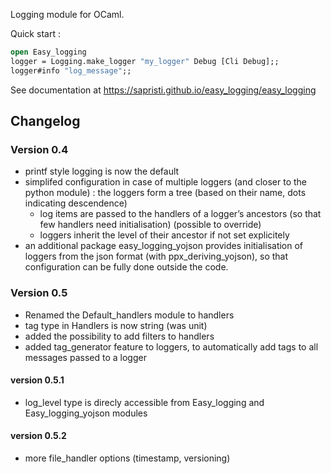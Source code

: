 Logging module for OCaml.

Quick start :
```ocaml
open Easy_logging
logger = Logging.make_logger "my_logger" Debug [Cli Debug];;
logger#info "log_message";;
```

See documentation at https://sapristi.github.io/easy_logging/easy_logging


## Changelog

### Version 0.4

 * printf style logging is now the default
 * simplifed configuration in case of multiple loggers (and closer to the python module) :
   the loggers form a tree (based on their name, dots indicating descendence)
    - log items are passed to the handlers of a logger’s ancestors (so that few handlers need initialisation) (possible to override)
    - loggers inherit the level of their ancestor if not set explicitely
 * an additional package easy_logging_yojson provides initialisation of loggers from the json format (with ppx_deriving_yojson), so that configuration can be fully done outside the code.

### Version 0.5

 * Renamed the Default_handlers module to handlers
 * tag type in Handlers is now string (was unit)
 * added the possibility to add filters to handlers
 * added tag_generator feature to loggers, to automatically add tags to all messages passed to a logger

#### version 0.5.1

 * log_level type is direcly accessible from Easy_logging and Easy_logging_yojson modules
 
#### version 0.5.2

 - more file_handler options (timestamp, versioning)
